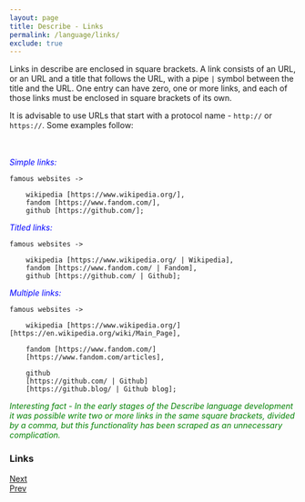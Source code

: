 ```yaml
---
layout: page
title: Describe - Links
permalink: /language/links/
exclude: true
---
```

Links in describe are enclosed in square brackets. A link consists of an URL, or an URL and a title that follows the URL, with a pipe ```|``` symbol between the title and the URL. One entry can have zero, one or more links, and each of those links must be enclosed in square brackets of its own.

It is advisable to use URLs that start with a protocol name - ```http://``` or ```https://```.
Some examples follow:

<br><br>
<span style="color:blue">_Simple links:_</span>
```
famous websites ->

    wikipedia [https://www.wikipedia.org/],
    fandom [https://www.fandom.com/],
    github [https://github.com/];
```

<span style="color:blue">_Titled links:_</span>
```
famous websites ->

    wikipedia [https://www.wikipedia.org/ | Wikipedia],
    fandom [https://www.fandom.com/ | Fandom],
    github [https://github.com/ | Github];
```

<span style="color:blue">_Multiple links:_</span>
```
famous websites ->

    wikipedia [https://www.wikipedia.org/][https://en.wikipedia.org/wiki/Main_Page],
    
	fandom [https://www.fandom.com/]
	[https://www.fandom.com/articles],
    
	github 
	[https://github.com/ | Github]
	[https://github.blog/ | Github blog];
```

<span style="color:green">_Interesting fact - In the early stages of the Describe language development it was possible write two or more links in the same square brackets, divided by a comma, but this functionality has been scraped as an unnecessary complication._</span>

### Links
[Next](/DescribeDocumentation/language/decorators)<br>
[Prev](/DescribeDocumentation/language/comments)
